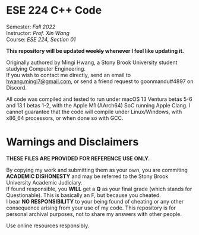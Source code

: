 # ESE 224 C++ Code
Semester: *Fall 2022*  
Instructor: *Prof. Xin Wang*  
Course: *ESE 224, Section 01*

**This repository will be updated ~~weekly~~ whenever I feel like updating it.**

Originally authored by Mingi Hwang, a Stony Brook University student studying Computer Engineering.  
If you wish to contact me directly, send an email to hwang.mingi7@gmail.com, or send a friend request to goonmandu#4897 on Discord.

All code was compiled and tested to run under macOS 13 Ventura betas 5-6 and 13.1 betas 1-2, with the Apple M1 (AArch64) SoC running Apple Clang. I cannot guarantee that the code will compile under Linux/Windows, with x86_64 processors, or when done so with GCC.

# Warnings and Disclaimers
**THESE FILES ARE PROVIDED FOR REFERENCE USE ONLY.**

By copying my work and submitting them as your own, you are commiting **ACADEMIC DISHONESTY** and may be referred to the Stony Brook University Academic Judiciary.  
If found responsible, you **WILL** get a **Q** as your final grade (which stands for Questionable). This is basically an F, but because you cheated.  
I bear **NO RESPONSIBILITY** to your being found of cheating or any other consequence arising from your use of my code. This repository is for personal archival purposes, not to share my answers with other people.

Use online resources responsibly.